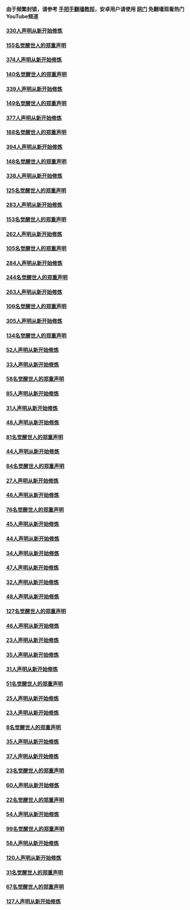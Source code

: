 #### 由于频繁封锁，请参考 [手把手翻墙教程](https://github.com/gfw-breaker/guides/wiki/)，安卓用户请使用 [网门](https://github.com/gfw-breaker/nogfw/blob/master/dl.md?t=05261801) 免翻墙观看热门YouTube频道 

#### [330人声明从新开始修炼](../pages/91/426139.md?t=05261801) 

#### [155名觉醒世人的郑重声明](../pages/91/426138.md?t=05261801) 

#### [374人声明从新开始修炼](../pages/91/425811.md?t=05261801) 

#### [140名觉醒世人的郑重声明](../pages/91/425810.md?t=05261801) 

#### [339人声明从新开始修炼](../pages/91/425690.md?t=05261801) 

#### [149名觉醒世人的郑重声明](../pages/91/425689.md?t=05261801) 

#### [377人声明从新开始修炼](../pages/91/424867.md?t=05261801) 

#### [188名觉醒世人的郑重声明](../pages/91/424866.md?t=05261801) 

#### [394人声明从新开始修炼](../pages/91/423914.md?t=05261801) 

#### [148名觉醒世人的郑重声明](../pages/91/423913.md?t=05261801) 

#### [338人声明从新开始修炼](../pages/91/423540.md?t=05261801) 

#### [125名觉醒世人的郑重声明](../pages/91/423539.md?t=05261801) 

#### [283人声明从新开始修炼](../pages/91/423296.md?t=05261801) 

#### [153名觉醒世人的郑重声明](../pages/91/423295.md?t=05261801) 

#### [262人声明从新开始修炼](../pages/91/423004.md?t=05261801) 

#### [105名觉醒世人的郑重声明](../pages/91/423003.md?t=05261801) 

#### [284人声明从新开始修炼](../pages/91/422707.md?t=05261801) 

#### [244名觉醒世人的郑重声明](../pages/91/422706.md?t=05261801) 

#### [263人声明从新开始修炼](../pages/91/422553.md?t=05261801) 

#### [106名觉醒世人的郑重声明](../pages/91/422552.md?t=05261801) 

#### [305人声明从新开始修炼](../pages/91/422153.md?t=05261801) 

#### [134名觉醒世人的郑重声明](../pages/91/422152.md?t=05261801) 

#### [52人声明从新开始修炼](../pages/91/421846.md?t=05261801) 

#### [33人声明从新开始修炼](../pages/91/421804.md?t=05261801) 

#### [58名觉醒世人的郑重声明](../pages/91/421845.md?t=05261801) 

#### [85人声明从新开始修炼](../pages/91/421769.md?t=05261801) 

#### [31人声明从新开始修炼](../pages/91/421763.md?t=05261801) 

#### [48人声明从新开始修炼](../pages/91/421605.md?t=05261801) 

#### [81名觉醒世人的郑重声明](../pages/91/421656.md?t=05261801) 

#### [44人声明从新开始修炼](../pages/91/421544.md?t=05261801) 

#### [84名觉醒世人的郑重声明](../pages/91/421543.md?t=05261801) 

#### [27人声明从新开始修炼](../pages/91/421465.md?t=05261801) 

#### [46人声明从新开始修炼](../pages/91/421454.md?t=05261801) 

#### [76名觉醒世人的郑重声明](../pages/91/421453.md?t=05261801) 

#### [45人声明从新开始修炼](../pages/91/421452.md?t=05261801) 

#### [44人声明从新开始修炼](../pages/91/421422.md?t=05261801) 

#### [34人声明从新开始修炼](../pages/91/421322.md?t=05261801) 

#### [47人声明从新开始修炼](../pages/91/421264.md?t=05261801) 

#### [32人声明从新开始修炼](../pages/91/421225.md?t=05261801) 

#### [48人声明从新开始修炼](../pages/91/421202.md?t=05261801) 

#### [127名觉醒世人的郑重声明](../pages/91/421224.md?t=05261801) 

#### [46人声明从新开始修炼](../pages/91/421203.md?t=05261801) 

#### [23人声明从新开始修炼](../pages/91/421138.md?t=05261801) 

#### [35人声明从新开始修炼](../pages/91/421122.md?t=05261801) 

#### [31人声明从新开始修炼](../pages/91/421081.md?t=05261801) 

#### [51名觉醒世人的郑重声明](../pages/91/421080.md?t=05261801) 

#### [25人声明从新开始修炼](../pages/91/421020.md?t=05261801) 

#### [23人声明从新开始修炼](../pages/91/420884.md?t=05261801) 

#### [8名觉醒世人的郑重声明](../pages/91/420883.md?t=05261801) 

#### [35人声明从新开始修炼](../pages/91/420809.md?t=05261801) 

#### [37人声明从新开始修炼](../pages/91/420766.md?t=05261801) 

#### [23名觉醒世人的郑重声明](../pages/91/420765.md?t=05261801) 

#### [60人声明从新开始修炼](../pages/91/420727.md?t=05261801) 

#### [22名觉醒世人的郑重声明](../pages/91/420726.md?t=05261801) 

#### [54人声明从新开始修炼](../pages/91/420529.md?t=05261801) 

#### [99名觉醒世人的郑重声明](../pages/91/420528.md?t=05261801) 

#### [58人声明从新开始修炼](../pages/91/420198.md?t=05261801) 

#### [120人声明从新开始修炼](../pages/91/420141.md?t=05261801) 

#### [31名觉醒世人的郑重声明](../pages/91/420197.md?t=05261801) 

#### [67名觉醒世人的郑重声明](../pages/91/420140.md?t=05261801) 

#### [127人声明从新开始修炼](../pages/91/420082.md?t=05261801) 

